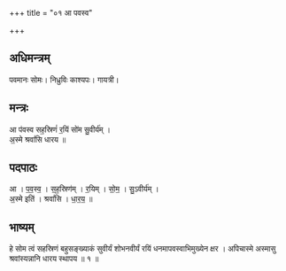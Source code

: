 +++
title = "०१ आ पवस्व"

+++
## अधिमन्त्रम्
पवमानः सोमः। निध्रुविः काश्यपः। गायत्री।

## मन्त्रः
आ प॑वस्व सह॒स्रिणं॑ र॒यिं सो॑म सु॒वीर्य॑म् ।  
अ॒स्मे श्रवां॑सि धारय ॥

## पदपाठः
आ । प॒व॒स्व॒ । स॒ह॒स्रिण॑म् । र॒यिम् । सो॒म॒ । सु॒ऽवीर्य॑म् ।  
अ॒स्मे इति॑ । श्रवां॑सि । धा॒र॒य॒ ॥

## भाष्यम्
हे सोम त्वं सहस्रिणं बहुसङ्ख्याकं सुवीर्यं शोभनवीर्यं रयिं धनमापवस्वाभिमुख्येन क्षर । अपिचास्मे अस्मासु श्रवांस्यन्नानि धारय स्थापय ॥ १ ॥